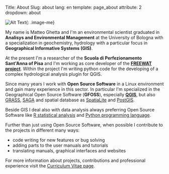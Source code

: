 Title: About
Slug: about
lang: en
template: page_about
attribute: 2
dropdown: about


![Alt Text](/images/site/me.png){: .image-me}

My name is Matteo Ghetta and I'm an environmental scientist graduated in **Analisys and Environmental Management** at the University of Bologna with a specialization in geochemistry, hydrology with a particular focus in **Geographical Informative Systems (GIS)**.

At the present I'm a researcher of the **Scuola di Perfezionamento Sant'Anna of Pisa** and I'm working as core developer of the [**FREEWAT project**](http://www.freewat.eu/). Within the project I'm writing python code for the developing of a complex hydrological analysis plugin for QGIS.

Since many years I work with **Open Source Software** in a Linux environment and gain many experience in this sector. In particular I'm specialized in the Geographical Open Source Software (**GFOSS**), especially [**QGIS**](http://qgis.org/), but also [GRASS](https://grass.osgeo.org/), [SAGA](http://www.saga-gis.org/en/index.html) and spatial database as [SpatiaLite](http://www.gaia-gis.it/gaia-sins/) and [PostGIS](http://postgis.net/).


Beside GIS I deal also with data analysis always preferring Open Source Software like [R statistical analysis](https://www.r-project.org/) and [Python programming language](https://www.python.org/).

Further than just using Open Source Software, when possible I contribute to the projects in different many ways:

* code writing for new features or bug solving
* adding parts to the user manuals and tutorials
* translating manuals, graphical interfaces and websites

For more information about projects, contributions and professional experience visit the  [Curriculum Vitae page](cv.html).
